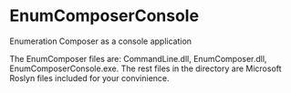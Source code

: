 # EnumComposerConsole
Enumeration Composer as a console application

The EnumComposer files are: CommandLine.dll, EnumComposer.dll, EnumComposerConsole.exe. 
The rest files in the directory are Microsoft Roslyn files included for your convinience.
